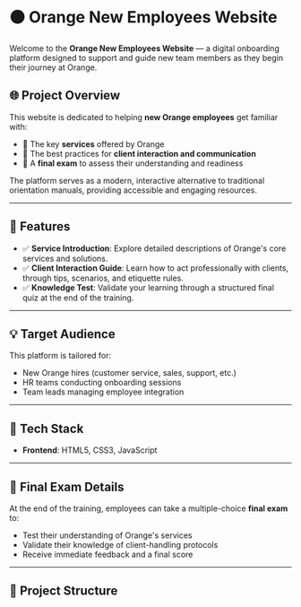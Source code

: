 # 🟠 Orange New Employees Website

Welcome to the **Orange New Employees Website** — a digital onboarding platform designed to support and guide new team members as they begin their journey at Orange.

## 🌐 Project Overview

This website is dedicated to helping **new Orange employees** get familiar with:

- 🔸 The key **services** offered by Orange
- 🔸 The best practices for **client interaction and communication**
- 🔸 A **final exam** to assess their understanding and readiness

The platform serves as a modern, interactive alternative to traditional orientation manuals, providing accessible and engaging resources.

---

## 🧰 Features

- ✅ **Service Introduction**: Explore detailed descriptions of Orange's core services and solutions.
- ✅ **Client Interaction Guide**: Learn how to act professionally with clients, through tips, scenarios, and etiquette rules.
- ✅ **Knowledge Test**: Validate your learning through a structured final quiz at the end of the training.

---

## 💡 Target Audience

This platform is tailored for:

- New Orange hires (customer service, sales, support, etc.)
- HR teams conducting onboarding sessions
- Team leads managing employee integration

---

## 🚀 Tech Stack

- **Frontend**: HTML5, CSS3, JavaScript


---

## 📝 Final Exam Details

At the end of the training, employees can take a multiple-choice **final exam** to:

- Test their understanding of Orange's services
- Validate their knowledge of client-handling protocols
- Receive immediate feedback and a final score

---

## 📁 Project Structure

